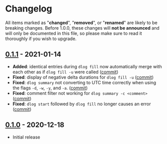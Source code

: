 # Changelog

All items marked as "**changed**", "**removed**", or "**renamed**" are likely to
be breaking changes. Before 1.0.0, these changes will **not be announced** and
will only be documented in this file, so please make sure to read it thoroughly
if you wish to upgrade.

## [0.1.1](https://github.com/cengels/dlog/compare/v0.1.0...v0.1.1) - 2021-01-14

- **Added**: identical entries during `dlog fill` now automatically merge
  with each other as if `dlog fill -u` were called
  ([commit](https://github.com/cengels/dlog/commit/09e167a487bfb8f2c0ccb46707760afc083096f5))
- **Fixed**: display of negative delta durations for `dlog fill -u`
  ([commit](https://github.com/cengels/dlog/commit/feffdcfc9e21ef942d4acf472de515b56cd0a908))
- **Fixed**: `dlog summary` not converting to UTC time correctly when using the flags
  `-d`, `-w`, `-y`, and `-a`.
  ([commit](https://github.com/cengels/dlog/commit/41ce60ab9a82d55e26492181c5fd2256e89ab72d))
- **Fixed**: comment filter not working for `dlog summary -c <comment>`
  ([commit](https://github.com/cengels/dlog/commit/28892b96a36915e9b6cc79799469b44b0da49260))
- **Fixed**: `dlog start` followed by `dlog fill` no longer causes an error
  ([commit](https://github.com/cengels/dlog/commit/af16dd2385a507c520dc88a4366c3c9a8b8278c6))

## [0.1.0](https://github.com/cengels/dlog/releases/tag/v0.1.0) - 2020-12-18

- Initial release
